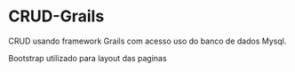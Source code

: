 # CRUD-Grails

CRUD usando framework Grails com acesso uso do banco de dados Mysql.

Bootstrap utilizado para layout das paginas
